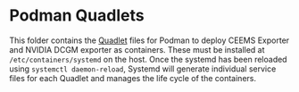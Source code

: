 # Podman Quadlets

This folder contains the [Quadlet](https://docs.podman.io/en/latest/markdown/podman-systemd.unit.5.html)
files for Podman to deploy CEEMS Exporter and NVIDIA DCGM exporter as containers.
These must be installed at `/etc/containers/systemd` on the host. Once the systemd
has been reloaded using `systemctl daemon-reload`, Systemd will generate individual
service files for each Quadlet and manages the life cycle of the containers.
